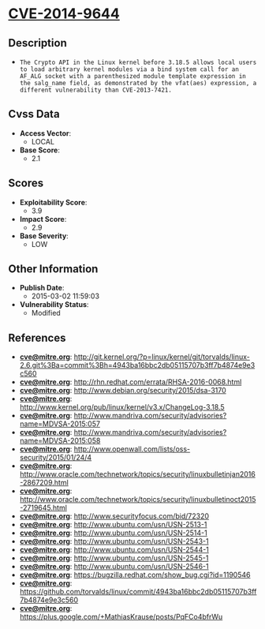 
# [CVE-2014-9644](http://git.kernel.org/?p=linux/kernel/git/torvalds/linux-2.6.git%3Ba=commit%3Bh=4943ba16bbc2db05115707b3ff7b4874e9e3c560)

## Description

- `The Crypto API in the Linux kernel before 3.18.5 allows local users to load arbitrary kernel modules via a bind system call for an AF_ALG socket with a parenthesized module template expression in the salg_name field, as demonstrated by the vfat(aes) expression, a different vulnerability than CVE-2013-7421.`

## Cvss Data

- **Access Vector**:
  - LOCAL
- **Base Score**:
  - 2.1

## Scores

- **Exploitability Score**:
  - 3.9
- **Impact Score**:
  - 2.9
- **Base Severity**:
  - LOW

## Other Information

- **Publish Date**:
  - 2015-03-02 11:59:03
- **Vulnerability Status**:
  - Modified

## References

- **cve@mitre.org**: http://git.kernel.org/?p=linux/kernel/git/torvalds/linux-2.6.git%3Ba=commit%3Bh=4943ba16bbc2db05115707b3ff7b4874e9e3c560
- **cve@mitre.org**: http://rhn.redhat.com/errata/RHSA-2016-0068.html
- **cve@mitre.org**: http://www.debian.org/security/2015/dsa-3170
- **cve@mitre.org**: http://www.kernel.org/pub/linux/kernel/v3.x/ChangeLog-3.18.5
- **cve@mitre.org**: http://www.mandriva.com/security/advisories?name=MDVSA-2015:057
- **cve@mitre.org**: http://www.mandriva.com/security/advisories?name=MDVSA-2015:058
- **cve@mitre.org**: http://www.openwall.com/lists/oss-security/2015/01/24/4
- **cve@mitre.org**: http://www.oracle.com/technetwork/topics/security/linuxbulletinjan2016-2867209.html
- **cve@mitre.org**: http://www.oracle.com/technetwork/topics/security/linuxbulletinoct2015-2719645.html
- **cve@mitre.org**: http://www.securityfocus.com/bid/72320
- **cve@mitre.org**: http://www.ubuntu.com/usn/USN-2513-1
- **cve@mitre.org**: http://www.ubuntu.com/usn/USN-2514-1
- **cve@mitre.org**: http://www.ubuntu.com/usn/USN-2543-1
- **cve@mitre.org**: http://www.ubuntu.com/usn/USN-2544-1
- **cve@mitre.org**: http://www.ubuntu.com/usn/USN-2545-1
- **cve@mitre.org**: http://www.ubuntu.com/usn/USN-2546-1
- **cve@mitre.org**: https://bugzilla.redhat.com/show_bug.cgi?id=1190546
- **cve@mitre.org**: https://github.com/torvalds/linux/commit/4943ba16bbc2db05115707b3ff7b4874e9e3c560
- **cve@mitre.org**: https://plus.google.com/+MathiasKrause/posts/PqFCo4bfrWu
